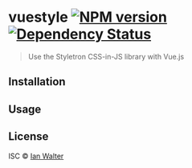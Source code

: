 # vuestyle [![NPM version][npm-image]][npm-url] [![Dependency Status][daviddm-image]][daviddm-url]
> Use the Styletron CSS-in-JS library with Vue.js

## Installation

## Usage

## License

ISC © [Ian Walter](https://iankwalter.com)

[npm-image]: https://badge.fury.io/js/vuestyle.svg
[npm-url]: https://npmjs.org/package/vuestyle
[daviddm-image]: https://david-dm.org/optick/vuestyle.svg?theme=shields.io
[daviddm-url]: https://david-dm.org/optick/vuestyle
